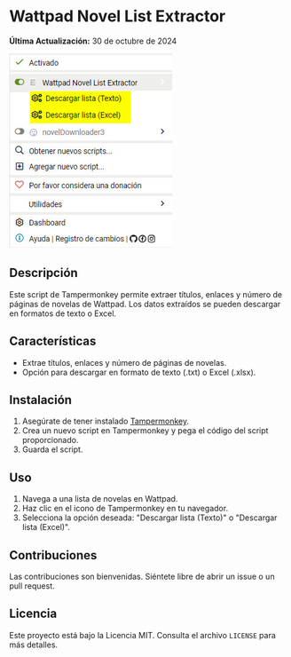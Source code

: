 # Wattpad Novel List Extractor
**Última Actualización:** 30 de octubre de 2024

![Tampermonkey](https://github.com/wernser412/Wattpad-Novel-List-Extractor/blob/main/GUI.jpg?raw=true)

## Descripción
Este script de Tampermonkey permite extraer títulos, enlaces y número de páginas de novelas de Wattpad. Los datos extraídos se pueden descargar en formatos de texto o Excel.

## Características
- Extrae títulos, enlaces y número de páginas de novelas.
- Opción para descargar en formato de texto (.txt) o Excel (.xlsx).

## Instalación
1. Asegúrate de tener instalado [Tampermonkey](https://www.tampermonkey.net/).
2. Crea un nuevo script en Tampermonkey y pega el código del script proporcionado.
3. Guarda el script.

## Uso
1. Navega a una lista de novelas en Wattpad.
2. Haz clic en el icono de Tampermonkey en tu navegador.
3. Selecciona la opción deseada: "Descargar lista (Texto)" o "Descargar lista (Excel)".

## Contribuciones
Las contribuciones son bienvenidas. Siéntete libre de abrir un issue o un pull request.

## Licencia
Este proyecto está bajo la Licencia MIT. Consulta el archivo `LICENSE` para más detalles.
